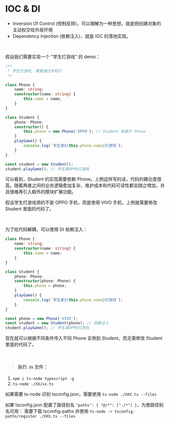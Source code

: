 # IOC & DI

-   Inversion Of Control (控制反转)，可以理解为一种思想，就是把创建对象的主动权交给外层环境
-   Dependency Injection (依赖注入)，就是 IOC 的落地实现。

<br>

假设我们需要实现一个 "学生打游戏" 的 demo：

```typescript
/**
 * 学生打游戏, 需要通过手机打
 */

class Phone {
    name: string;
    constructor(name: string) {
        this.name = name;
    }
}

class Student {
    phone: Phone;
    constructor() {
        this.phone = new Phone('OPPO'); // Student 依赖于 Phone
    }
    playGame() {
        console.log(`学生拿${this.phone.name}打游戏`);
    }
}

const student = new Student();
student.playGame(); // 学生拿OPPO打游戏
```

可以看到，Student 的实现需要依赖 Phone。上例这样写的话，代码的耦合度很高。随着两者之间的业务逻辑愈加复杂，维护成本和代码可读性都会随之增加，并且很难再引入额外的模块扩展功能。

假设学生打游戏用的不是 OPPO 手机，而是使用 VIVO 手机，上例就需要修改 Student 里面的代码了。

<br>

为了给代码解耦，可以使用 DI 依赖注入：

```typescript
class Phone {
    name: string;
    constructor(name: string) {
        this.name = name;
    }
}

class Student {
    phone: Phone;
    constructor(phone: Phone) {
        this.phone = phone;
    }
    playGame() {
        console.log(`学生拿${this.phone.name}打游戏`);
    }
}

const phone = new Phone('VIVO');
const student = new Student(phone); // 依赖注入
student.playGame(); // 学生拿OPPO打游戏
```

现在就可以根据不同条件传入不同 Phone 实例到 Student，而无需修改 Student 里面的代码了。

<br>

> #### 执行 .ts 文件：

1. `npm i ts-node typescript -g`
2. `ts-node ./XX/xx.ts`

如果需要 ts-node 识别 tsconfig.json，需要使用 `ts-node ./XXX.ts --files`

如果 tsconfig.json 配置了路径别名 `"paths": { "@/*": ["./*"] }`，为使路径别名可用：
需要下载 tsconfig-paths 并使用 `ts-node -r tsconfig-paths/register ./XXX.ts --files`

<br><br>
